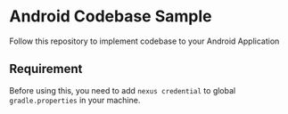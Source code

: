 # Android Codebase Sample
Follow this repository to implement codebase to your Android Application


## Requirement
Before using this, you need to add `nexus credential` to global `gradle.properties` in your machine.
